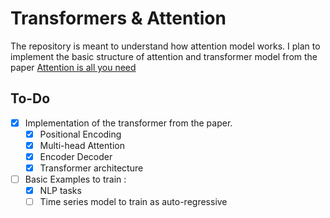 # Transformers & Attention
The repository is meant to understand how attention model works. I plan to implement the basic structure of attention and transformer model from the paper [Attention is all you need](https://papers.nips.cc/paper/2017/file/3f5ee243547dee91fbd053c1c4a845aa-Paper.pdf)

## To-Do
- [X] Implementation of the transformer from the paper.
    - [X] Positional Encoding
    - [X] Multi-head Attention 
    - [X] Encoder Decoder 
    - [X] Transformer architecture
- [ ] Basic Examples to train :
    - [X] NLP tasks
    - [ ] Time series model to train as auto-regressive